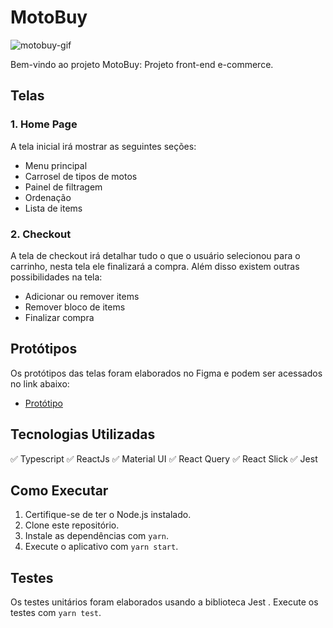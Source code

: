 # MotoBuy

![motobuy-gif](https://github.com/brunnogpcosta/motobuy/assets/49787374/c9258c4b-0f42-4793-8475-7a36ccafec13)

Bem-vindo ao projeto MotoBuy: Projeto front-end e-commerce.

## Telas

### 1. Home Page


A tela inicial irá mostrar as seguintes seções:

- Menu principal
- Carrosel de tipos de motos
- Painel de filtragem
- Ordenação
- Lista de items

### 2. Checkout

A tela de checkout irá detalhar tudo o que o usuário selecionou para o carrinho, nesta tela ele finalizará a compra. Além disso existem outras possibilidades na tela:

- Adicionar ou remover items
- Remover bloco de items
- Finalizar compra

## Protótipos

Os protótipos das telas foram elaborados no Figma e podem ser acessados no link abaixo:

- [Protótipo]([https://www.figma.com/file/LLea86uR4OXgJHJW3MTKyK/Untitled?type=design&node-id=0-1&mode=design&t=RWPvHLPncIl5vMo7-0](https://www.figma.com/file/ZtDGY1gnOa4jjTxg91WzGu/Untitled?type=design&node-id=1-3&mode=design&t=j0c9bfFUTt7ZjoRj-0))

## Tecnologias Utilizadas
✅ Typescript
✅ ReactJs
✅ Material UI
✅ React Query
✅ React Slick
✅ Jest


## Como Executar

1. Certifique-se de ter o Node.js instalado.
2. Clone este repositório.
3. Instale as dependências com `yarn`.
5. Execute o aplicativo com `yarn start`.

## Testes

Os testes unitários foram elaborados usando a biblioteca Jest . Execute os testes com `yarn test`.
